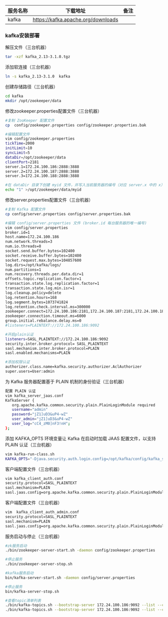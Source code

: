 

| 服务名称 | 下载地址                           | 备注 |
| -------- | ---------------------------------- | ---- |
| kafka    | https://kafka.apache.org/downloads |      |

### kafka安装部署

解压文件（三台机器）

```bash
tar -xzf kafka_2.13-3.1.0.tgz
```

添加软连接（三台机器）

```bash
ln -s kafka_2.13-3.1.0  kafka
```

创建存储路径（三台机器）

```bash
cd kafka
mkdir /opt/zookeeper/data
```

修改zookeeper.properties配置文件（三台机器）

```bash
#复制 ZooKeeper 配置文件
cp  config/zookeeper.properties config/zookeeper.properties.bak

#编辑配置文件
vim config/zookeeper.properties
tickTime=2000
initLimit=10
syncLimit=5
dataDir=/opt/zookeeper/data
clientPort=2181
server.1=172.24.100.186:2888:3888
server.2=172.24.100.187:2888:3888
server.3=172.24.100.188:2888:3888

#在 dataDir 目录下创建 myid 文件，并写入当前服务器的编号（对应 server.x 中的 x）
echo "1" >/opt/zookeeper/data/myid
```

修改server.properties配置文件（三台机器）

```bash
#复制 Kafka 配置文件
cp config/server.properties config/server.properties.bak

#编辑 config/server.properties 文件 (broker.id 每台服务器的唯一编号)
vim config/server.properties
broker.id=1
host.name=172.24.100.186
num.network.threads=3
num.io.threads=8
socket.send.buffer.bytes=102400
socket.receive.buffer.bytes=102400
socket.request.max.bytes=104857600
log.dirs=/opt/kafka/logs/
num.partitions=1
num.recovery.threads.per.data.dir=1
offsets.topic.replication.factor=1
transaction.state.log.replication.factor=1
transaction.state.log.min.isr=1
log.cleanup.policy=delete
log.retention.hours=168
log.segment.bytes=1073741824
log.retention.check.interval.ms=300000
zookeeper.connect=172.24.100.186:2181,172.24.100.187:2181,172.24.100.188:2181
zookeeper.connection.timeout.ms=6000
group.initial.rebalance.delay.ms=0
#listeners=PLAINTEXT://172.24.100.186:9092

#开启plain认证
listeners=SASL_PLAINTEXT://172.24.100.186:9092
security.inter.broker.protocol= SASL_PLAINTEXT
sasl.mechanism.inter.broker.protocol=PLAIN
sasl.enabled.mechanisms=PLAIN

#添加权限认证
authorizer.class.name=kafka.security.authorizer.AclAuthorizer
super.users=User:admin
```

为 Kafka 服务器配置基于 PLAIN 机制的身份验证（三台机器）

```bash
配置 PLAIN 认证
vim kafka_server_jaas.conf
KafkaServer {
   org.apache.kafka.common.security.plain.PlainLoginModule required
   username="admin"
   password="jZ1]uD3&uP4-wZ"
   user_admin="jZ1]uD3&uP4-wZ"
   user_log="cC4_zM0]nF3!nH";
};
```

添加 KAFKA_OPTS 环境变量让 Kafka 在启动时加载 JAAS 配置文件，以支持 PLAIN 认证（三台机器）

```bash
vim kafka-run-class.sh
KAFKA_OPTS="-Djava.security.auth.login.config=/opt/kafka/config/kafka_server_jaas.conf
```

客户端配置文件（三台机器）

```bash
vim kafka_client_auth.conf
security.protocol=SASL_PLAINTEXT
sasl.mechanism=PLAIN
sasl.jaas.config=org.apache.kafka.common.security.plain.PlainLoginModule required username="log" password="cC4_zM0]nF3!nH";
```

客户端配置文件（三台机器）

```bash
vim  kafka_client_auth_admin.conf
security.protocol=SASL_PLAINTEXT
sasl.mechanism=PLAIN
sasl.jaas.config=org.apache.kafka.common.security.plain.PlainLoginModule required username="admin" password="jZ1]uD3&uP4-wZ";
```

服务启动与停止（三台机器）

```bash
#zk服务启动
./bin/zookeeper-server-start.sh -daemon config/zookeeper.properties

#停止服务
./bin/zookeeper-server-stop.sh

#kafka服务启动
bin/kafka-server-start.sh -daemon config/server.properties

#停止服务
bin/kafka-server-stop.sh

#查看topic清单列表
./bin/kafka-topics.sh --bootstrap-server 172.24.100.186:9092 --list --command-config config/kafka_client_auth_admin.conf
./bin/kafka-topics.sh --bootstrap-server 172.24.100.186:9092 --list --command-config config/kafka_client_auth.conf
```